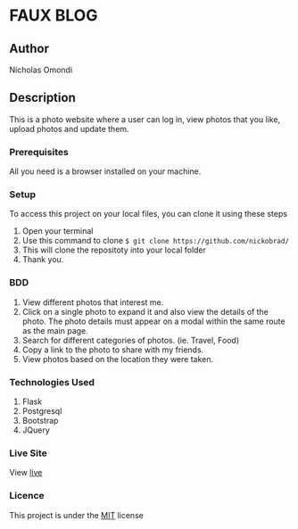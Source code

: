 # FAUX BLOG

## Author

Nicholas Omondi

## Description

This is a photo website where a user can log in, view photos that you like, upload photos and update them.

### Prerequisites

All you need is a browser installed on your machine.

### Setup

To access this project on your local files, you can clone it using these steps

1. Open your terminal
2. Use this command to clone `$ git clone https://github.com/nickobrad/`
3. This will clone the repositoty into your local folder
4. Thank you.

### BDD

1. View different photos that interest me.
2. Click on a single photo to expand it and also view the details of the photo. The photo details must appear on a modal within the same route as the main page.
3. Search for different categories of photos. (ie. Travel, Food)
4. Copy a link to the photo to share with my friends.
5. View photos based on the location they were taken.

### Technologies Used

1. Flask
2. Postgresql
3. Bootstrap
4. JQuery

### Live Site

View [live](https://blogs-moringa.herokuapp.com/home)

### Licence

This project is under the  [MIT](LICENSE) license
